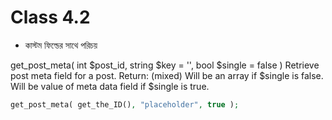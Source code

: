 # Class 4.2
* কাস্টম ফিল্ডের সাথে পরিচয়

get_post_meta( int $post_id, string $key = '', bool $single = false )
Retrieve post meta field for a post.
Return: (mixed) Will be an array if $single is false. Will be value of meta data field if $single is true.

```php
get_post_meta( get_the_ID(), "placeholder", true );
```
